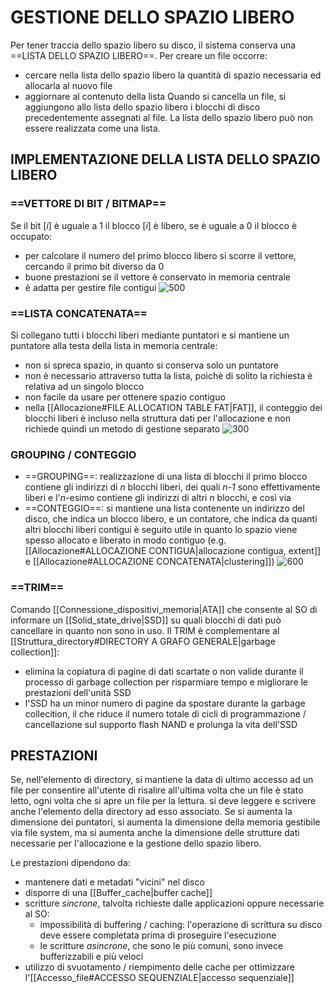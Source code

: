 # GESTIONE DELLO SPAZIO LIBERO
Per tener traccia dello spazio libero su disco, il sistema conserva una ==LISTA DELLO SPAZIO LIBERO==. Per creare un file occorre:
- cercare nella lista dello spazio libero la quantità di spazio necessaria ed allocarla al nuovo file
- aggiornare al contenuto della lista
Quando si cancella un file, si aggiungono allo lista dello spazio libero i blocchi di disco precedentemente assegnati al file.
La lista dello spazio libero può non essere realizzata come una lista.

## IMPLEMENTAZIONE DELLA LISTA DELLO SPAZIO LIBERO
### ==VETTORE DI BIT / BITMAP==
Se il bit $[i]$ è uguale a 1 il blocco $[i]$ è libero, se è uguale a 0 il blocco è occupato:
- per calcolare il numero del primo blocco libero si scorre il vettore, cercando il primo bit diverso da 0
- buone prestazioni se il vettore è conservato in memoria centrale
- è adatta per gestire file contigui
![500](bitmap.png)
### ==LISTA CONCATENATA==
Si collegano tutti i blocchi liberi mediante puntatori e si mantiene un puntatore alla testa della lista in memoria centrale:
- non si spreca spazio, in quanto si conserva solo un puntatore
- non è necessario attraverso tutta la lista, poichè di solito la richiesta è relativa ad un singolo blocco
- non facile da usare per ottenere spazio contiguo
- nella [[Allocazione#FILE ALLOCATION TABLE FAT|FAT]], il conteggio dei blocchi liberi è incluso nella struttura dati per l'allocazione e non richiede quindi un metodo di gestione separato
![300](spazio_libero.png)
### GROUPING / CONTEGGIO
- ==GROUPING==: realizzazione di una lista di blocchi
	il primo blocco contiene gli indirizzi di _n_ blocchi liberi, dei quali _n-1_ sono effettivamente liberi e l'_n_-esimo contiene gli indirizzi di altri _n_ blocchi, e così via
- ==CONTEGGIO==: si mantiene una lista contenente un indirizzo del disco, che indica un blocco libero, e un contatore, che indica da quanti altri blocchi liberi contigui è seguito
	utile in quanto lo spazio viene spesso allocato e liberato in modo contiguo (e.g. [[Allocazione#ALLOCAZIONE CONTIGUA|allocazione contigua, extent]] e [[Allocazione#ALLOCAZIONE CONCATENATA|clustering]])
![600](schema_concatenato.png)
### ==TRIM==
Comando [[Connessione_dispositivi_memoria|ATA]] che consente al SO di informare un [[Solid_state_drive|SSD]] su quali blocchi di dati può cancellare in quanto non sono in uso. Il TRIM è complementare al [[Struttura_directory#DIRECTORY A GRAFO GENERALE|garbage collection]]:
- elimina la copiatura di pagine di dati scartate o non valide durante il processo di garbage collection per risparmiare tempo e migliorare le prestazioni dell'unità SSD
- l'SSD ha un minor numero di pagine da spostare durante la garbage collecition, il che riduce il numero totale di cicli di programmazione / cancellazione sul supporto flash NAND e prolunga la vita dell'SSD

## PRESTAZIONI
Se, nell'elemento di directory, si mantiene la data di ultimo accesso ad un file per consentire all'utente di risalire all'ultima volta che un file è stato letto, ogni volta che si apre un file per la lettura. si deve leggere e scrivere anche l'elemento della directory ad esso associato.
Se si aumenta la dimensione dei puntatori, si aumenta la dimensione della memoria gestibile via file system, ma si aumenta anche la dimensione delle strutture dati necessarie per I'allocazione e la gestione dello spazio libero.

Le prestazioni dipendono da:
- mantenere dati e metadati "vicini" nel disco
- disporre di una [[Buffer_cache|buffer cache]]
- scritture _sincrone_, talvolta richieste dalle applicazioni oppure necessarie al SO:
	- impossibilità di buffering / caching: l'operazione di scrittura su disco deve essere completata prima di proseguire l'esecuzione
	- le scritture _asincrone_, che sono le più comuni, sono invece bufferizzabili e più veloci
- utilizzo di svuotamento / riempimento delle cache per ottimizzare l'[[Accesso_file#ACCESSO SEQUENZIALE|accesso sequenziale]]